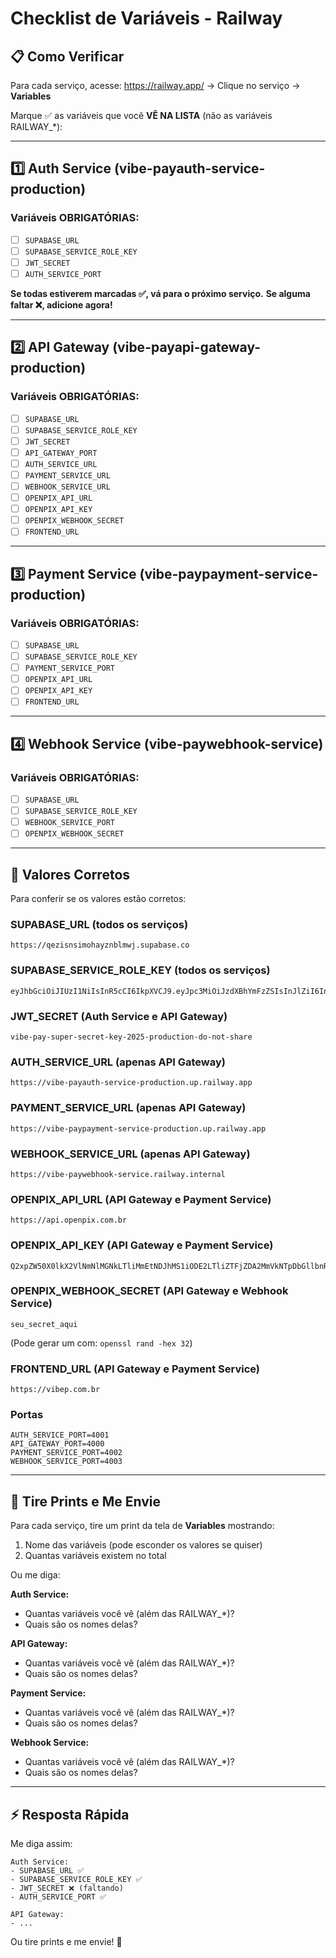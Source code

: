 # Checklist de Variáveis - Railway

## 📋 Como Verificar

Para cada serviço, acesse: https://railway.app/ → Clique no serviço → **Variables**

Marque ✅ as variáveis que você **VÊ NA LISTA** (não as variáveis RAILWAY_*):

---

## 1️⃣ Auth Service (vibe-payauth-service-production)

### Variáveis OBRIGATÓRIAS:

- [ ] `SUPABASE_URL`
- [ ] `SUPABASE_SERVICE_ROLE_KEY`
- [ ] `JWT_SECRET`
- [ ] `AUTH_SERVICE_PORT`

**Se todas estiverem marcadas ✅, vá para o próximo serviço.**
**Se alguma faltar ❌, adicione agora!**

---

## 2️⃣ API Gateway (vibe-payapi-gateway-production)

### Variáveis OBRIGATÓRIAS:

- [ ] `SUPABASE_URL`
- [ ] `SUPABASE_SERVICE_ROLE_KEY`
- [ ] `JWT_SECRET`
- [ ] `API_GATEWAY_PORT`
- [ ] `AUTH_SERVICE_URL`
- [ ] `PAYMENT_SERVICE_URL`
- [ ] `WEBHOOK_SERVICE_URL`
- [ ] `OPENPIX_API_URL`
- [ ] `OPENPIX_API_KEY`
- [ ] `OPENPIX_WEBHOOK_SECRET`
- [ ] `FRONTEND_URL`

---

## 3️⃣ Payment Service (vibe-paypayment-service-production)

### Variáveis OBRIGATÓRIAS:

- [ ] `SUPABASE_URL`
- [ ] `SUPABASE_SERVICE_ROLE_KEY`
- [ ] `PAYMENT_SERVICE_PORT`
- [ ] `OPENPIX_API_URL`
- [ ] `OPENPIX_API_KEY`
- [ ] `FRONTEND_URL`

---

## 4️⃣ Webhook Service (vibe-paywebhook-service)

### Variáveis OBRIGATÓRIAS:

- [ ] `SUPABASE_URL`
- [ ] `SUPABASE_SERVICE_ROLE_KEY`
- [ ] `WEBHOOK_SERVICE_PORT`
- [ ] `OPENPIX_WEBHOOK_SECRET`

---

## 🎯 Valores Corretos

Para conferir se os valores estão corretos:

### SUPABASE_URL (todos os serviços)
```
https://qezisnsimohayznblmwj.supabase.co
```

### SUPABASE_SERVICE_ROLE_KEY (todos os serviços)
```
eyJhbGciOiJIUzI1NiIsInR5cCI6IkpXVCJ9.eyJpc3MiOiJzdXBhYmFzZSIsInJlZiI6InFlemlzbnNpbW9oYXl6bmJsbXdqIiwicm9sZSI6InNlcnZpY2Vfcm9sZSIsImlhdCI6MTc2MDM2MzIyMywiZXhwIjoyMDc1OTM5MjIzfQ.sjpPkAvXzAcE6wGvyKR9oe7qqsFmyVWQ7Mv43iKYxYU
```

### JWT_SECRET (Auth Service e API Gateway)
```
vibe-pay-super-secret-key-2025-production-do-not-share
```

### AUTH_SERVICE_URL (apenas API Gateway)
```
https://vibe-payauth-service-production.up.railway.app
```

### PAYMENT_SERVICE_URL (apenas API Gateway)
```
https://vibe-paypayment-service-production.up.railway.app
```

### WEBHOOK_SERVICE_URL (apenas API Gateway)
```
https://vibe-paywebhook-service.railway.internal
```

### OPENPIX_API_URL (API Gateway e Payment Service)
```
https://api.openpix.com.br
```

### OPENPIX_API_KEY (API Gateway e Payment Service)
```
Q2xpZW50X0lkX2VlNmNlMGNkLTliMmEtNDJhMS1iODE2LTliZTFjZDA2MmVkNTpDbGllbnRfU2VjcmV0X2NkaFh6TUZHWVF4N05WNHp5Q0lmL1ltcVBvSXd1NGlPaEh0bGdLVUc0MkE9
```

### OPENPIX_WEBHOOK_SECRET (API Gateway e Webhook Service)
```
seu_secret_aqui
```
(Pode gerar um com: `openssl rand -hex 32`)

### FRONTEND_URL (API Gateway e Payment Service)
```
https://vibep.com.br
```

### Portas
```
AUTH_SERVICE_PORT=4001
API_GATEWAY_PORT=4000
PAYMENT_SERVICE_PORT=4002
WEBHOOK_SERVICE_PORT=4003
```

---

## 📸 Tire Prints e Me Envie

Para cada serviço, tire um print da tela de **Variables** mostrando:
1. Nome das variáveis (pode esconder os valores se quiser)
2. Quantas variáveis existem no total

Ou me diga:

**Auth Service:**
- Quantas variáveis você vê (além das RAILWAY_*)?
- Quais são os nomes delas?

**API Gateway:**
- Quantas variáveis você vê (além das RAILWAY_*)?
- Quais são os nomes delas?

**Payment Service:**
- Quantas variáveis você vê (além das RAILWAY_*)?
- Quais são os nomes delas?

**Webhook Service:**
- Quantas variáveis você vê (além das RAILWAY_*)?
- Quais são os nomes delas?

---

## ⚡ Resposta Rápida

Me diga assim:

```
Auth Service:
- SUPABASE_URL ✅
- SUPABASE_SERVICE_ROLE_KEY ✅
- JWT_SECRET ❌ (faltando)
- AUTH_SERVICE_PORT ✅

API Gateway:
- ...
```

Ou tire prints e me envie! 📸
